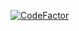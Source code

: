 [![CodeFactor](https://www.codefactor.io/repository/github/ms0ur/heliinteractiveapp-back/badge)](https://www.codefactor.io/repository/github/ms0ur/heliinteractiveapp-back)

